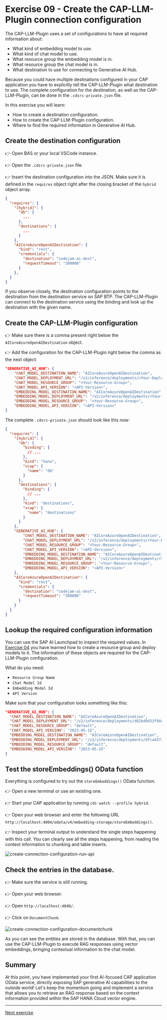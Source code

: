 # Exercise 09 - Create the CAP-LLM-Plugin connection configuration

The CAP-LLM-Plugin uses a set of configurations to have all required information about:

* What kind of embedding model to use.
* What kind of chat model to use.
* What resource group the embedding model is in.
* What resource group the chat model is in.
* What destination to use for connecting to Generative AI Hub.

Because you could have multiple destinations configured in your CAP application you have to explicitly tell the CAP-LLM-Plugin what destination to use. The complete configuration for the destination, as well as the CAP-LLM-Plugin, can be done in the `.cdsrc-private.json` file.

In this exercise you will learn:

* How to create a destination configuration.
* How to create the CAP-LLM-Plugin configuration.
* Where to find the required information in Generative AI Hub.

## Create the destination configuration

👉 Open BAS or your local VSCode instance.

👉 Open the `.cdsrc-private.json` file.

👉 Insert the destination configuration into the JSON. Make sure it is defined in the `requires` object right after the closing bracket of the `hybrid` object array.

```JSON
{
  "requires": {
    "[hybrid]": {
      "db": {
        ...
      },
      "destinations": {
        ...
      }
    },
    "AICoreAzureOpenAIDestination": {
      "kind": "rest",
      "credentials": {
        "destination": "codejam-ai-dest",
        "requestTimeout": "300000"
      }
    },
  }
}
```

If you observe closely, the destination configuration points to the destination from the destination service on SAP BTP. The CAP-LLM-Plugin can connect to the destination service using the binding and look up the destination with the given name.

## Create the CAP-LLM-Plugin configuration

👉 Make sure there is a comma present right below the `AICoreAzureOpenAIDestination` object.

👉 Add the configuration for the CAP-LLM-Plugin right below the comma as the next object:

```JSON
"GENERATIVE_AI_HUB": {
    "CHAT_MODEL_DESTINATION_NAME": "AICoreAzureOpenAIDestination",
    "CHAT_MODEL_DEPLOYMENT_URL": "/v2/inference/deployments/<Your-Deployment-ID>",
    "CHAT_MODEL_RESOURCE_GROUP": "<Your-Resource-Group>",
    "CHAT_MODEL_API_VERSION": "<API-Version>",
    "EMBEDDING_MODEL_DESTINATION_NAME": "AICoreAzureOpenAIDestination",
    "EMBEDDING_MODEL_DEPLOYMENT_URL": "/v2/inference/deployments/<Your-Deployment-ID>",
    "EMBEDDING_MODEL_RESOURCE_GROUP": "<Your-Resource-Group>",
    "EMBEDDING_MODEL_API_VERSION": "<API-Version>"
}
```

The complete `.cdsrc-private.json` should look like this now:

```JSON
{
  "requires": {
    "[hybrid]": {
      "db": {
        "binding": {
          // ...
        },
        "kind": "hana",
        "vcap": {
          "name": "db"
        }
      },
      "destinations": {
        "binding": {
          // ...
        },
        "kind": "destinations",
        "vcap": {
          "name": "destinations"
        }
      }
    },
    "GENERATIVE_AI_HUB": {
        "CHAT_MODEL_DESTINATION_NAME": "AICoreAzureOpenAIDestination",
        "CHAT_MODEL_DEPLOYMENT_URL": "/v2/inference/deployments/<Your-Deployment-ID>",
        "CHAT_MODEL_RESOURCE_GROUP": "<Your-Resource-Group>",
        "CHAT_MODEL_API_VERSION": "<API-Version>",
        "EMBEDDING_MODEL_DESTINATION_NAME": "AICoreAzureOpenAIDestination",
        "EMBEDDING_MODEL_DEPLOYMENT_URL": "/v2/inference/deployments/<Your-Deployment-ID>",
        "EMBEDDING_MODEL_RESOURCE_GROUP": "<Your-Resource-Group>",
        "EMBEDDING_MODEL_API_VERSION": "<API-Version>"
    },
    "AICoreAzureOpenAIDestination": {
      "kind": "rest",
      "credentials": {
        "destination": "codejam-ai-dest",
        "requestTimeout": "300000"
      }
    }
  }
}
```

## Lookup the required configuration information

You can use the SAP AI Launchpad to inspect the required values. In [Exercise 04](../04-create-resource-group/README.md) you have learned how to create a resource group and deploy models to it. The information of these objects are required for the CAP-LLM-Plugin configuration.

What do you need:

* `Resource Group Name`
* `Chat Model Id`
* `Embedding Model Id`
* `API Version`

Make sure that your configuration looks something like this:

```JSON
"GENERATIVE_AI_HUB": {
  "CHAT_MODEL_DESTINATION_NAME": "AICoreAzureOpenAIDestination",
  "CHAT_MODEL_DEPLOYMENT_URL": "/v2/inference/deployments/d62bd9433f94cc13",
  "CHAT_MODEL_RESOURCE_GROUP": "default",
  "CHAT_MODEL_API_VERSION": "2023-05-15",
  "EMBEDDING_MODEL_DESTINATION_NAME": "AICoreAzureOpenAIDestination",
  "EMBEDDING_MODEL_DEPLOYMENT_URL": "/v2/inference/deployments/dfca437277b3cea0",
  "EMBEDDING_MODEL_RESOURCE_GROUP": "default",
  "EMBEDDING_MODEL_API_VERSION": "2023-05-15"
}
```

## Test the storeEmbeddings() OData function

Everything is configured to try out the `storeEmbeddings()` OData function.

👉 Open a new terminal or use an existing one.

👉 Start your CAP application by running `cds watch --profile hybrid`.

👉 Open your web browser and enter the following URL `http://localhost:4004/odata/v4/embedding-storage/storeEmbeddings()`.

👉 Inspect your terminal output to understand the single steps happening with this call. You can clearly see all the steps happening, from reading the context information to chunking and table inserts.

![create-connection-configuration-run-api](./assets/04-create-connection-configuration-run-api.png)

## Check the entries in the database.

👉 Make sure the service is still running.

👉 Open your web browser.

👉 Open `http://localhost:4040/`.

👉 Click on `DocumentChunk`.

![create-connection-configuration-documentchunk](./assets/05-create-connection-configuration-documentchunk.png)

As you can see the entities are stored in the database. With that, you can use the CAP-LLM-Plugin to execute RAG responses using vector embeddings, bringing contextual information to the chat model.

## Summary

At this point, you have implemented your first AI-focused CAP application OData service, directly exposing SAP generative AI capabilities to the outside world! Let's keep the momentum going and implement a service that allows you to retrieve an RAG response based on the context information provided within the SAP HANA Cloud vector engine.

---

[Next exercise](../10-define-cap-doc-helper-service/README.md)
